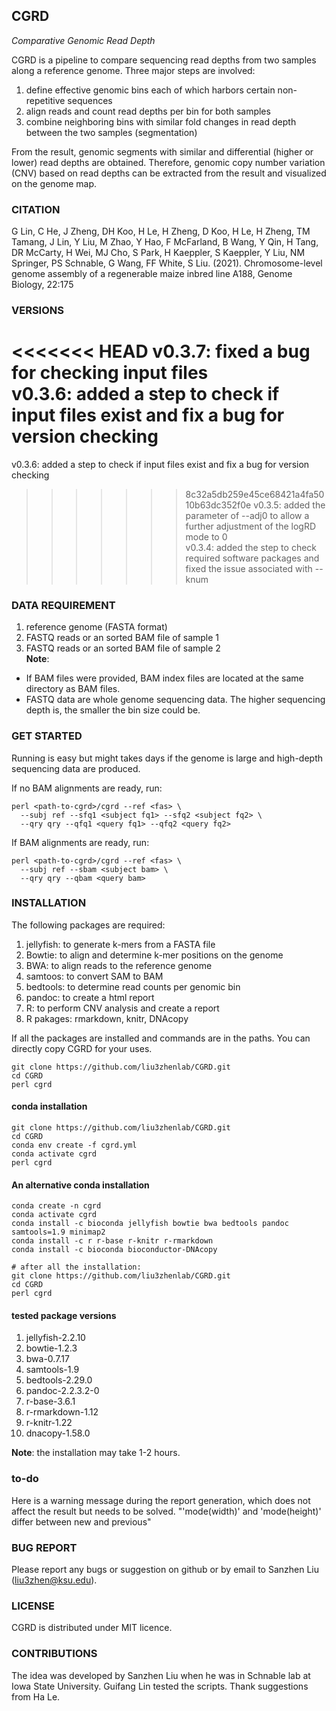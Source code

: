 ## CGRD
*Comparative Genomic Read Depth*

CGRD is a pipeline to compare sequencing read depths from two samples along a reference genome. Three major steps are involved:  
1. define effective genomic bins each of which harbors certain non-repetitive sequences  
2. align reads and count read depths per bin for both samples  
3. combine neighboring bins with similar fold changes in read depth between the two samples (segmentation)  

From the result, genomic segments with similar and differential (higher or lower) read depths are obtained. Therefore, genomic copy number variation (CNV) based on read depths can be extracted from the result and visualized on the genome map.

### CITATION
G Lin, C He, J Zheng, DH Koo, H Le, H Zheng, D Koo, H Le, H Zheng, TM Tamang, J Lin, Y Liu, M Zhao, Y Hao, F McFarland, B Wang, Y Qin, H Tang, DR McCarty, H Wei, MJ Cho, S Park, H Kaeppler, S Kaeppler, Y Liu, NM Springer, PS Schnable, G Wang, FF White, S Liu. (2021). Chromosome-level genome assembly of a regenerable maize inbred line A188, Genome Biology, 22:175

### VERSIONS
<<<<<<< HEAD
v0.3.7: fixed a bug for checking input files  
v0.3.6: added a step to check if input files exist and fix a bug for version checking
=======
v0.3.6: added a step to check if input files exist and fix a bug for version checking  
>>>>>>> 8c32a5db259e45ce68421a4fa5010b63dc352f0e
v0.3.5: added the parameter of --adj0 to allow a further adjustment of the logRD mode to 0  
v0.3.4: added the step to check required software packages and fixed the issue associated with --knum  

### DATA REQUIREMENT
1. reference genome (FASTA format)
2. FASTQ reads or an sorted BAM file of sample 1
3. FASTQ reads or an sorted BAM file of sample 2  
**Note**:  
- If BAM files were provided, BAM index files are located at the same directory as BAM files.
- FASTQ data are whole genome sequencing data. The higher sequencing depth is, the smaller the bin size could be.

### GET STARTED
Running is easy but might takes days if the genome is large and high-depth sequencing data are produced.

If no BAM alignments are ready, run:
```
perl <path-to-cgrd>/cgrd --ref <fas> \
  --subj ref --sfq1 <subject fq1> --sfq2 <subject fq2> \
  --qry qry --qfq1 <query fq1> --qfq2 <query fq2>
```

If BAM alignments are ready, run:
```
perl <path-to-cgrd>/cgrd --ref <fas> \
  --subj ref --sbam <subject bam> \
  --qry qry --qbam <query bam>
```

### INSTALLATION
The following packages are required:
1. jellyfish: to generate k-mers from a FASTA file
2. Bowtie: to align and determine k-mer positions on the genome
3. BWA: to align reads to the reference genome
4. samtoos: to convert SAM to BAM
5. bedtools: to determine read counts per genomic bin
6. pandoc: to create a html report
7. R: to perform CNV analysis and create a report
8. R pakages: rmarkdown, knitr, DNAcopy

If all the packages are installed and commands are in the paths. You can directly copy CGRD for your uses.
```
git clone https://github.com/liu3zhenlab/CGRD.git
cd CGRD
perl cgrd
```

#### conda installation
```
git clone https://github.com/liu3zhenlab/CGRD.git
cd CGRD
conda env create -f cgrd.yml
conda activate cgrd
perl cgrd
```

#### An alternative conda installation
```
conda create -n cgrd
conda activate cgrd
conda install -c bioconda jellyfish bowtie bwa bedtools pandoc samtools=1.9 minimap2
conda install -c r r-base r-knitr r-rmarkdown
conda install -c bioconda bioconductor-DNAcopy

# after all the installation:
git clone https://github.com/liu3zhenlab/CGRD.git
cd CGRD
perl cgrd
```

#### tested package versions
1. jellyfish-2.2.10
2. bowtie-1.2.3
3. bwa-0.7.17
4. samtools-1.9
5. bedtools-2.29.0
6. pandoc-2.2.3.2-0
7. r-base-3.6.1
8. r-rmarkdown-1.12
9. r-knitr-1.22
10. dnacopy-1.58.0

**Note**: the installation may take 1-2 hours.

### to-do
Here is a warning message during the report generation, which does not affect the result but needs to be solved.
"'mode(width)' and 'mode(height)' differ between new and previous"

### BUG REPORT
Please report any bugs or suggestion on github or by email to Sanzhen Liu (liu3zhen@ksu.edu).

### LICENSE
CGRD is distributed under MIT licence.

### CONTRIBUTIONS
The idea was developed by Sanzhen Liu when he was in Schnable lab at Iowa State University. Guifang Lin tested the scripts. Thank suggestions from Ha Le.

